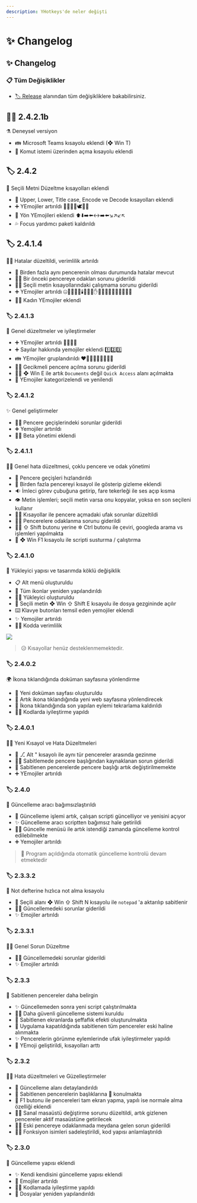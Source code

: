 ```yaml
---
description: YHotkeys'de neler değişti
---
```


# ✨ Changelog

## ✨ Changelog

### 📋 Tüm Değişiklikler

* [🏷️ Release](https://github.com/yedhrab/YHotkeys/releases) alanından tüm değişikliklere bakabilirsiniz.

## 👨‍🔬 2.4.2.1b

⚗️ Deneysel versiyon

- 👪 Microsoft Teams kısayolu eklendi (❖ Win T)
- 🖤 Komut istemi üzerinden açma kısayolu eklendi

## 🏷️ 2.4.2

🔨 Seçili Metni Düzeltme kısayolları eklendi

- 🤩 Upper, Lower, Title case, Encode ve Decode kısayolları eklendi
- ➕ YEmojiler artırıldı 🦅🦋🐊🦖🕊️🦜🦢
- 🏹 Yön YEmojileri eklendi ⬆️⬇️➡️⬅️↔️➡️⬅️↘️↗️↙️↖️
- 💦 Focus yardımcı paketi kaldırıldı

## 🏷️ 2.4.1.4

👨‍🔧 Hatalar düzeltildi, verimlilik artırıldı

* 🐞 Birden fazla aynı pencerenin olması durumunda hatalar mevcut
* 👨‍🔧 Bir önceki pencereye odaklan sorunu giderildi
* 👨‍🔧 Seçili metin kısayollarındaki çalışmama sorunu giderildi
* ➕ YEmojiler artırıldı 🤐😬🤩🛒🧺🕯️🙊🙈🙉✋🛑🚏🏊‍♂️🏄‍♂️🚴‍♂️🚵‍♂️
* 🙋‍♀️ Kadın YEmojiler eklendi

### 🏷️ 2.4.1.3

💫 Genel düzeltmeler ve iyileştirmeler

* ➕ YEmojiler artırıldı 🤘🆔💡😵
* ➕ Sayılar hakkında yemojiler eklendi 1️⃣2️⃣3️⃣
* 👪 YEmojiler gruplandırıldı ❤️🤍🤎🖤💚💜💛💙💜
* 👨‍🔧 Gecikmeli pencere açılma sorunu giderildi
* 👨‍🔧 ❖ Win E ile artık `Documents` değil `Quick Access` alanı açılmakta
* 🚀 YEmojiler kategorizelendi ve yenilendi

### 🏷️ 2.4.1.2

✨ Genel geliştirmeler

* 👨‍🔧 Pencere geçişlerindeki sorunlar giderildi
* ➕ Yemojiler artırıldı
* 👨‍🔬 Beta yönetimi eklendi

### 🏷️ 2.4.1.1

👨‍🔧 Genel hata düzeltmesi, çoklu pencere ve odak yönetimi

* 💨 Pencere geçişleri hızlandırıldı
* 🚀 Birden fazla pencereyi kısayol ile gösterip gizleme eklendi
* 🔉 İmleci görev çubuğuna getirip, fare tekerleği ile ses açıp kısma
* 👁️ Metin işlemleri; seçili metin varsa onu kopyalar, yoksa en son seçileni kullanır
* 👨‍🔧 Kısayollar ile pencere açmadaki ufak sorunlar düzeltildi
* 👨‍🔧 Pencerelere odaklanma sorunu giderildi
* 👨‍💼 ⇧ Shift butonu yerine ✲ Ctrl butonu ile çeviri, googleda arama vs işlemleri yapılmakta
* 🚫 ❖ Win F1 kısayolu ile scripti susturma / çalıştırma

### 🏷️ 2.4.1.0

🚀 Yükleyici yapısı ve tasarımda köklü değişiklik

* 📋 Alt menü oluşturuldu
* 💖 Tüm ikonlar yeniden yapılandırıldı
* 👷‍♂️ Yükleyici oluşturuldu
* 📂 Seçili metin ❖ Win ⇧ Shift E kısayolu ile dosya gezgininde açılır
* ⌨️ Klavye butonları temsil eden yemojiler eklendi
* ✨ Yemojiler artırıldı
* 👨‍💻 Kodda verimlilik

![](.gitbook/assets/tray_menu-1%20%282%29.png)

> 😥 Kısayollar henüz desteklenmemektedir.

### 🏷️ 2.4.0.2

🌍 İkona tıklandığında doküman sayfasına yönlendirme

* 🚀 Yeni doküman sayfası oluşturuldu
* 🔗 Artık ikona tıklandığında yeni web sayfasına yönlendirecek
* 🧹 İkona tıklandığında son yapılan eylemi tekrarlama kaldırıldı
* 👨‍💻 Kodlarda iyileştirme yapıldı

### 🏷️ 2.4.0.1

👨‍🔧 Yeni Kısayol ve Hata Düzeltmeleri

* 💫 ⎇ Alt " kısayolı ile aynı tür pencereler arasında gezinme
* 👨‍🔧 Sabitlemede pencere başlığından kaynaklanan sorun giderildi
* 🧹 Sabitlenen pencerelerde pencere başlığı artık değiştirilmemekte
* ➕ YEmojiler artırıldı

### 🏷️ 2.4.0

🚀 Güncelleme aracı bağımsızlaştırıldı

* 🚀 Güncelleme işlemi artık, çalışan scripti güncelliyor ve yenisini açıyor
* ✨ Güncelleme aracı scriptten bağımsız hale getirildi
* 👮‍♂️ Güncelle menüsü ile artık istendiği zamanda güncelleme kontrol edilebilmekte
* ➕ Yemojiler artırıldı

> 🚅 Program açıldığında otomatik güncelleme kontrolü devam etmektedir

### 🏷️ 2.3.3.2

📝 Not defterine hızlıca not alma kısayolu

* 📝 Seçili alanı ❖ Win ⇧ Shift N kısayolu ile `notepad` 'a aktarılıp sabitlenir
* 👨‍🔧 Güncellemedeki sorunlar giderildi
* ✨ Emojiler artırıldı

### 🏷️ 2.3.3.1

👨‍🔧 Genel Sorun Düzeltme

* 👨‍🔧 Güncellemedeki sorunlar giderildi
* ✨ Emojiler artırıldı

### 🏷️ 2.3.3

📌 Sabitlenen pencereler daha belirgin

* ✨ Güncellemeden sonra yeni script çalıştırılmakta
* 👮‍♂️ Daha güvenli güncelleme sistemi kuruldu
* 🌃 Sabitlenen ekranlarda şeffaflık efekti oluşturulmakta
* 🌄 Uygulama kapatıldığında sabitlenen tüm pencereler eski haline alınmakta
* ✨ Pencerelerin görünme eylemlerinde ufak iyileştirmeler yapıldı
* 🚀 YEmoji geliştirildi, kısayolları arttı

### 🏷️ 2.3.2

👨‍🔧 Hata düzeltmeleri ve Güzelleştirmeler

* 💫 Güncelleme alanı detaylandırıldı
* 📑 Sabitlenen pencerelerin başlıklarına 📌 konulmakta
* 🔳 F1 butonu ile pencereleri tam ekran yapma, yapılı ise normale alma özelliği eklendi
* 👨‍🔧 Sanal masaüstü değiştirme sorunu düzeltildi, artık gizlenen pencereler aktif masaüstüne getirilecek
* 👨‍🔧 Eski pencereye odaklanmada meydana gelen sorun giderildi
* 👨‍💻 Fonksiyon isimleri sadeleştirildi, kod yapısı anlamlaştırıldı

### 🏷️ 2.3.0

🚀 Güncelleme yapısı eklendi

* ✨ Kendi kendisini güncelleme yapısı eklendi
* 💖 Emojiler artırıldı
* 👨‍💻 Kodlamada iyileştirme yapıldı
* 📂 Dosyalar yeniden yapılandırıldı

